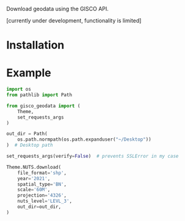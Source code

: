 Download geodata using the GISCO API.

[currently under development, functionality is limited]

# Installation


# Example
```python
import os
from pathlib import Path

from gisco_geodata import (
    Theme,
    set_requests_args
)

out_dir = Path(
    os.path.normpath(os.path.expanduser("~/Desktop"))
)  # Desktop path

set_requests_args(verify=False)  # prevents SSLError in my case

Theme.NUTS.download(
    file_format='shp',
    year='2021',
    spatial_type='BN',
    scale='60M',
    projection='4326',
    nuts_level='LEVL_3',
    out_dir=out_dir,
)
```